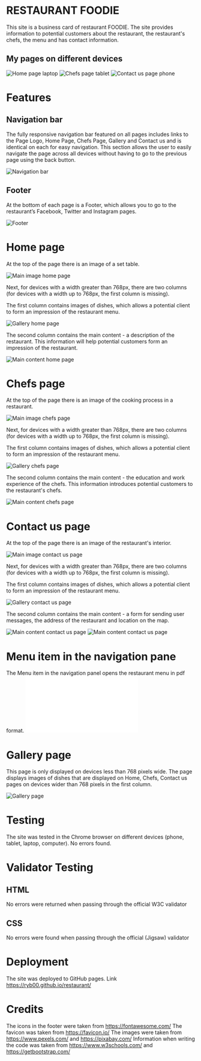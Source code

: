 # RESTAURANT FOODIE

This site is a business card of restaurant FOODIE. The site provides information to potential customers about the restaurant, the restaurant's chefs, the menu and has contact information.

## My pages on different devices

![Home page laptop](/assets/images/image-laptop.png)
![Chefs page tablet](/assets/images/image-tablet.png)
![Contact us page phone](/assets/images/image-phone.png)

# Features

## Navigation bar

The fully responsive navigation bar featured on all pages includes links to the Page Logo, Home Page, Chefs Page, Gallery and Contact us and is identical on each for easy navigation.
This section allows the user to easily navigate the page across all devices without having to go to the previous page using the back button.

![Navigation bar](/assets/images/image-navigation-bar.png)

## Footer

At the bottom of each page is a Footer, which allows you to go to the restaurant’s Facebook, Twitter and Instagram pages.

![Footer](/assets/images/image-footer.png)

# Home page

At the top of the page there is an image of a set table.

![Main image home page](/assets/images/MainImage.png)

Next, for devices with a width greater than 768px, there are two columns (for devices with a width up to 768px, the first column is missing).

The first column contains images of dishes, which allows a potential client to form an impression of the restaurant menu.

![Gallery home page](/assets/images/gallery-home-page.png)

The second column contains the main content - a description of the restaurant. This information will help potential customers form an impression of the restaurant.

![Main content home page](/assets/images/home-page-content.png)


# Chefs page

At the top of the page there is an image of the cooking process in a restaurant.

![Main image chefs page](/assets/images/chefs.jpg)

Next, for devices with a width greater than 768px, there are two columns (for devices with a width up to 768px, the first column is missing).

The first column contains images of dishes, which allows a potential client to form an impression of the restaurant menu.

![Gallery chefs page](/assets/images/gallery-chefs-page.png)

The second column contains the main content - the education and work experience of the chefs. This information introduces potential customers to the restaurant's chefs.

![Main content chefs page](/assets/images/chefs-page-content.png)

# Contact us page

At the top of the page there is an image of the restaurant's interior.

![Main image contact us page](/assets/images/contact.jpg)

Next, for devices with a width greater than 768px, there are two columns (for devices with a width up to 768px, the first column is missing).

The first column contains images of dishes, which allows a potential client to form an impression of the restaurant menu.

![Gallery contact us page](/assets/images/gallery-contactus-page.png)

The second column contains the main content - a form for sending user messages, the address of the restaurant and location on the map.

![Main content contact us page](/assets/images/contactus-page-content1.png)
![Main content contact us page](/assets/images/contactus-page-content2.png)

# Menu item in the navigation pane

The Menu item in the navigation panel opens the restaurant menu in pdf format.
![Menu](/assets/menu/menu.pdf)


# Gallery page

This page is only displayed on devices less than 768 pixels wide. The page displays images of dishes that are displayed on Home, Chefs, Contact us pages on devices wider than 768 pixels in the first column.

![Gallery page](/assets/images/gallery-page.png)

# Testing

The site was tested in the Chrome browser on different devices (phone, tablet, laptop, computer). No errors found.

# Validator Testing

## HTML
No errors were returned when passing through the official W3C validator

## CSS
No errors were found when passing through the official (Jigsaw) validator


# Deployment

The site was deployed to GitHub pages.
Link  https://ryb00.github.io/restaurant/

# Credits

The icons in the footer were taken from https://fontawesome.com/
The favicon was taken from https://favicon.io/
The images were taken from https://www.pexels.com/ and https://pixabay.com/
Information when writing the code was taken from https://www.w3schools.com/ and https://getbootstrap.com/